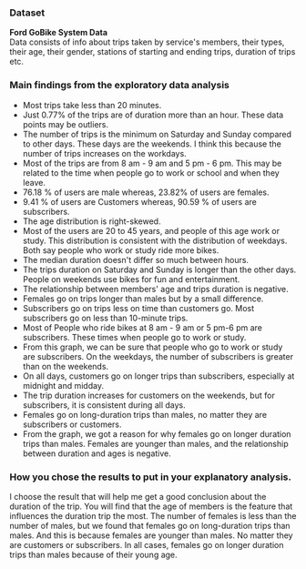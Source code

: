 ### Dataset
**Ford GoBike System Data**
\
Data consists of info about trips taken by service's members, their types, their age, their gender, stations of starting and ending trips, duration of trips etc.

### Main findings from the exploratory data analysis
- Most trips take less than 20 minutes.
- Just 0.77% of the trips are of duration more than an hour. These data points may be outliers.
- The number of trips is the minimum on Saturday and Sunday compared to other days. These days are the weekends. I think this because the number of trips increases on the workdays.
- Most of the trips are from 8 am - 9 am and 5 pm - 6 pm. This may be related to the time when people go to work or school and when they leave.
- 76.18 % of users are male whereas, 23.82% of users are females.
- 9.41 % of users are Customers whereas, 90.59 % of users are subscribers.
- The age distribution is right-skewed.
- Most of the users are 20 to 45 years, and people of this age work or study. This distribution is consistent with the distribution of weekdays. Both say people who work or study ride more bikes.
- The median duration doesn't differ so much between hours.
- The trips duration on Saturday and Sunday is longer than the other days. People on weekends use bikes for fun and entertainment.
- The relationship between members' age and trips duration is negative.
- Females go on trips longer than males but by a small difference.
- Subscribers go on trips less on time than customers go. Most subscribers go on less than 10-minute trips.
- Most of People who ride bikes at 8 am - 9 am or 5 pm-6 pm are subscribers. These times when people go to work or study.
- From this graph, we can be sure that people who go to work or study are subscribers. On the weekdays, the number of subscribers is greater than on the weekends.
- On all days, customers go on longer trips than subscribers, especially at midnight and midday.
- The trip duration increases for customers on the weekends, but for subscribers, it is consistent during all days.
- Females go on long-duration trips than males, no matter they are subscribers or customers.
- From the graph, we got a reason for why females go on longer duration trips than males. Females are younger than males, and the relationship between duration and ages is negative.

### How you chose the results to put in your explanatory analysis.
I choose the result that will help me get a good conclusion about the duration of the trip.
You will find that the age of members is the feature that influences the duration trip the most. The number of females is less than the number of males, but we found that females go on long-duration trips than males. And this is because females are younger than males. No matter they are customers or subscribers. In all cases, females go on longer duration trips than males because of their young age.
